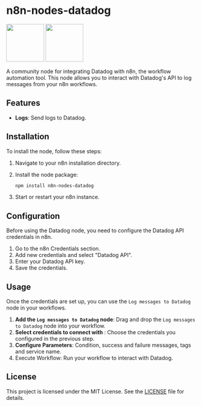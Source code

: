 # n8n-nodes-datadog

<img src="https://n8n.io/images/nodes/n8n.svg" width="100" height="100"/>
<img src="https://raw.githubusercontent.com/team-carepay/n8n-nodes-datadog/main/nodes/LogToDatadog/dd_logo_v_rgb.svg" width="100" height="100"/>

A community node for integrating Datadog with n8n, the workflow automation tool. This node allows you to interact with Datadog's API to log messages from your n8n workflows.

## Features

- **Logs**: Send logs to Datadog.

## Installation

To install the node, follow these steps:

1. Navigate to your n8n installation directory.
2. Install the node package:

   ```bash
   npm install n8n-nodes-datadog
   ```
3. Start or restart your n8n instance.   

## Configuration
Before using the Datadog node, you need to configure the Datadog API credentials in n8n.

1. Go to the n8n Credentials section.
2. Add new credentials and select "Datadog API".
3. Enter your Datadog API key.
4. Save the credentials.

## Usage
Once the credentials are set up, you can use the `Log messages to Datadog` node in your workflows.

1. **Add the `Log messages to Datadog` node**: Drag and drop the `Log messages to Datadog` node into your workflow.
2. **Select credentials to connect with** : Choose the credentials you configured in the previous step.
3. **Configure Parameters**: Condition, success and failure messages, tags and service name.
4. Execute Workflow: Run your workflow to interact with Datadog.

## License
This project is licensed under the MIT License. See the [LICENSE](https://github.com/team-carepay/n8n-nodes-datadog/blob/main/LICENSE.md) file for details.